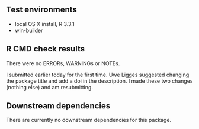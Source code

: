 ## Test environments
* local OS X install, R 3.3.1
* win-builder

## R CMD check results
There were no ERRORs, WARNINGs or NOTEs.

I submitted earlier today for the first time.
Uwe Ligges suggested changing the package title and add
a doi in the description. I made these two changes 
(nothing else) and am resubmitting.


## Downstream dependencies
There are currently no downstream dependencies for this package.
